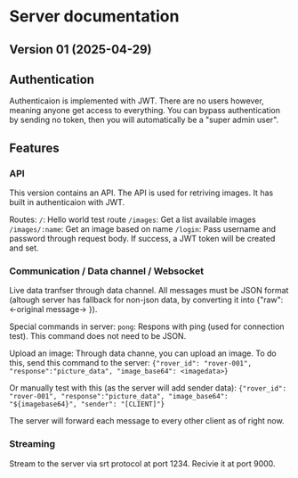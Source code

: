 # Server documentation


## Version 01 (2025-04-29)

## Authentication

Authenticaion is implemented with JWT. There are no users however, meaning anyone get access to everything.
You can bypass authentication by sending no token, then you will automatically be a "super admin user".

## Features

### API

This version contains an API. The API is used for retriving images. It has built in authenticaion with JWT.

Routes:
`/`: Hello world test route
`/images`: Get a list available images
`/images/:name`: Get an image based on name
`/login`: Pass username and password through request body. If success, a JWT token will be created and set.

### Communication / Data channel / Websocket

Live data tranfser through data channel. All messages must be JSON format (altough server has fallback for non-json data, by converting it into {"raw": <-original message-> }).

Special commands in server:
`pong`: Respons with ping (used for connection test). This command does not need to be JSON.

Upload an image:
Through data channe, you can upload an image. To do this, send this command to the server:
`{"rover_id": "rover-001", "response":"picture_data", "image_base64": <imagedata>}`

Or manually test with this (as the server will add sender data): 
`{"rover_id": "rover-001", "response":"picture_data", "image_base64": "${imagebase64}", "sender": "[CLIENT]"}`

The server will forward each message to every other client as of right now.

### Streaming

Stream to the server via srt protocol at port 1234. Recivie it at port 9000.
